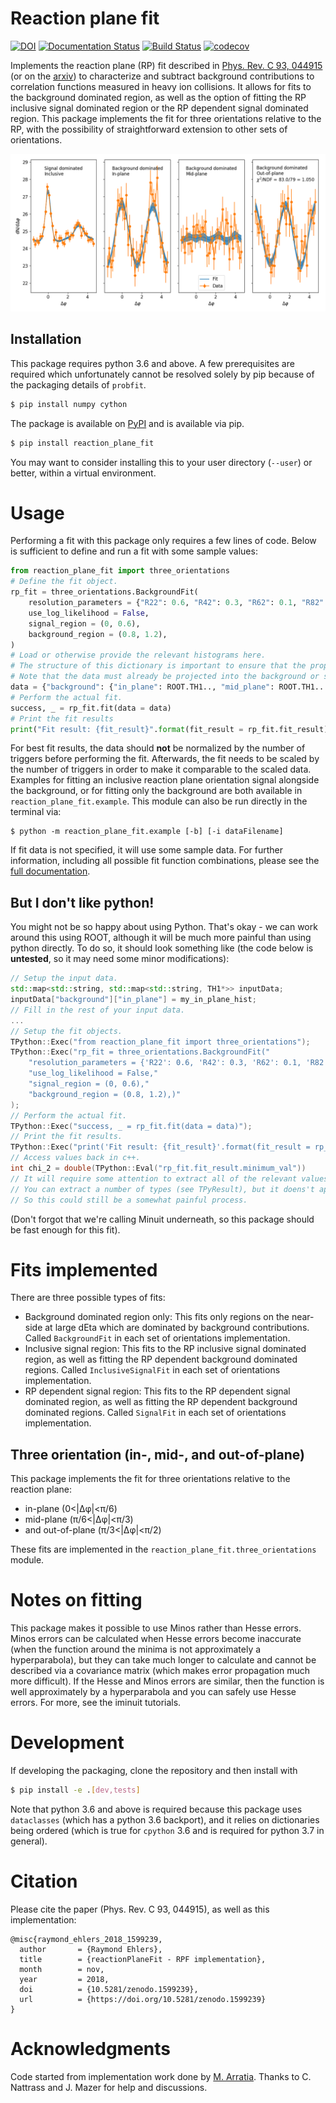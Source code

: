 # Reaction plane fit

[![DOI](https://zenodo.org/badge/DOI/10.5281/zenodo.1599239.svg)](https://doi.org/10.5281/zenodo.1599239)
[![Documentation Status](https://readthedocs.org/projects/reactionplanefit/badge/?version=latest)](https://reactionplanefit.readthedocs.io/en/latest/?badge=latest)
[![Build Status](https://travis-ci.com/raymondEhlers/reactionPlaneFit.svg?branch=master)](https://travis-ci.com/raymondEhlers/reactionPlaneFit)
[![codecov](https://codecov.io/gh/raymondEhlers/reactionPlaneFit/branch/master/graph/badge.svg)](https://codecov.io/gh/raymondEhlers/reactionPlaneFit)

Implements the reaction plane (RP) fit described in [Phys. Rev. C 93,
044915](https://journals.aps.org/prc/abstract/10.1103/PhysRevC.93.044915) (or on the
[arxiv](https://arxiv.org/abs/1509.04732)) to characterize and subtract background contributions to
correlation functions measured in heavy ion collisions. It allows for fits to the background dominated region,
as well as the option of fitting the RP inclusive signal dominated region or the RP dependent signal dominated
region. This package implements the fit for three orientations relative to the RP, with the possibility of
straightforward extension to other sets of orientations.

![Sample reaction plane fit](https://github.com/raymondEhlers/reactionPlaneFit/raw/master/docs/images/sampleSignalInclusiveRPF.png)

## Installation

This package requires python 3.6 and above. A few prerequisites are required which unfortunately cannot be
resolved solely by pip because of the packaging details of `probfit`.

```bash
$ pip install numpy cython
```

The package is available on [PyPI](https://pypi.org/project/reaction_plane_fit) and is available via pip.

```bash
$ pip install reaction_plane_fit
```

You may want to consider installing this to your user directory (`--user`) or better, within a virtual
environment.

# Usage

Performing a fit with this package only requires a few lines of code. Below is sufficient to define and run a
fit with some sample values:

```python
from reaction_plane_fit import three_orientations
# Define the fit object.
rp_fit = three_orientations.BackgroundFit(
    resolution_parameters = {"R22": 0.6, "R42": 0.3, "R62": 0.1, "R82": 0.1},
    use_log_likelihood = False,
    signal_region = (0, 0.6),
    background_region = (0.8, 1.2),
)
# Load or otherwise provide the relevant histograms here.
# The structure of this dictionary is important to ensure that the proper data ends up in the right place.
# Note that the data must already be projected into the background or signal dominated regions.
data = {"background": {"in_plane": ROOT.TH1.., "mid_plane": ROOT.TH1..., "out_of_plane": ROOT.TH1...}}
# Perform the actual fit.
success, _ = rp_fit.fit(data = data)
# Print the fit results
print("Fit result: {fit_result}".format(fit_result = rp_fit.fit_result))
```

For best fit results, the data should **not** be normalized by the number of triggers before performing the
fit. Afterwards, the fit needs to be scaled by the number of triggers in order to make it comparable to the
scaled data. Examples for fitting an inclusive reaction plane orientation signal alongside the background, or
for fitting only the background are both available in `reaction_plane_fit.example`. This module can also be
run directly in the terminal via:

```
$ python -m reaction_plane_fit.example [-b] [-i dataFilename]
```

If fit data is not specified, it will use some sample data. For further information, including all possible
fit function combinations, please see the [full documentation](https://reactionplanefit.readthedocs.io/en/latest/).

## But I don't like python!

You might not be so happy about using Python. That's okay - we can work around this using ROOT, although it
will be much more painful than using python directly. To do so, it should look something like (the code below
is **untested**, so it may need some minor modifications):

```c++
// Setup the input data.
std::map<std::string, std::map<std::string, TH1*>> inputData;
inputData["background"]["in_plane"] = my_in_plane_hist;
// Fill in the rest of your input data.
...
// Setup the fit objects.
TPython::Exec("from reaction_plane_fit import three_orientations");
TPython::Exec("rp_fit = three_orientations.BackgroundFit("
    "resolution_parameters = {'R22': 0.6, 'R42': 0.3, 'R62': 0.1, 'R82': 0.1},"
    "use_log_likelihood = False,"
    "signal_region = (0, 0.6),"
    "background_region = (0.8, 1.2),)"
);
// Perform the actual fit.
TPython::Exec("success, _ = rp_fit.fit(data = data)");
// Print the fit results.
TPython::Exec("print('Fit result: {fit_result}'.format(fit_result = rp_fit.fit_result))")
// Access values back in c++.
int chi_2 = double(TPython::Eval("rp_fit.fit_result.minimum_val"))
// It will require some attention to extract all of the relevant values.
// You can extract a number of types (see TPyResult), but it doens't appear that you can extract complex objects.
// So this could still be a somewhat painful process.
```

(Don't forgot that we're calling Minuit underneath, so this package should be fast enough for this fit).

# Fits implemented

There are three possible types of fits:

- Background dominated region only: This fits only regions on the near-side at large dEta which are dominated
  by background contributions. Called `BackgroundFit` in each set of orientations implementation.
- Inclusive signal region: This fits to the RP inclusive signal dominated region, as well as fitting the RP
  dependent background dominated regions. Called `InclusiveSignalFit` in each set of orientations implementation.
- RP dependent signal region: This fits to the RP dependent signal dominated region, as well as fitting the RP
  dependent background dominated regions. Called `SignalFit` in each set of orientations implementation.

## Three orientation (in-, mid-, and out-of-plane)

This package implements the fit for three orientations relative to the reaction plane:

- in-plane (0<|&Delta;&phi;|<&pi;/6)
- mid-plane (&pi;/6<|&Delta;&phi;|<&pi;/3)
- and out-of-plane (&pi;/3<|&Delta;&phi;|<&pi;/2)

These fits are implemented in the `reaction_plane_fit.three_orientations` module.

# Notes on fitting

This package makes it possible to use Minos rather than Hesse errors. Minos errors can be calculated when
Hesse errors become inaccurate (when the function around the minima is not approximately a hyperparabola),
but they can take much longer to calculate and cannot be described via a covariance matrix (which makes error
propagation much more difficult). If the Hesse and Minos errors are similar, then the function is well
approximately by a hyperparabola and you can safely use Hesse errors. For more, see the iminuit tutorials.

# Development

If developing the packaging, clone the repository and then install with

```bash
$ pip install -e .[dev,tests]
```

Note that python 3.6 and above is required because this package uses `dataclasses` (which has a python 3.6
backport), and it relies on dictionaries being ordered (which is true for `cpython` 3.6 and is required for
python 3.7 in general).

# Citation

Please cite the paper (Phys. Rev. C 93, 044915), as well as this implementation:

```
@misc{raymond_ehlers_2018_1599239,
  author       = {Raymond Ehlers},
  title        = {reactionPlaneFit - RPF implementation},
  month        = nov,
  year         = 2018,
  doi          = {10.5281/zenodo.1599239},
  url          = {https://doi.org/10.5281/zenodo.1599239}
}
```

# Acknowledgments

Code started from implementation work done by [M. Arratia](https://github.com/miguelignacio/BackgroundFit).
Thanks to C. Nattrass and J. Mazer for help and discussions.
